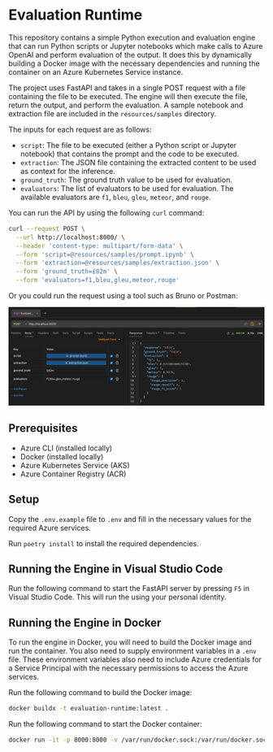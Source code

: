 # Evaluation Runtime

This repository contains a simple Python execution and evaluation engine that can run Python scripts or Jupyter notebooks which make calls to Azure OpenAI and perform evaluation of the output. It does this by dynamically building a Docker image with the necessary dependencies and running the container on an Azure Kubernetes Service instance.

The project uses FastAPI and takes in a single POST request with a file containing the file to be executed. The engine will then execute the file, return the output, and perform the evaluation. A sample notebook and extraction file are included in the `resources/samples` directory.

The inputs for each request are as follows:

- `script`: The file to be executed (either a Python script or Jupyter notebook) that contains the prompt and the code to be executed.
- `extraction`: The JSON file containing the extracted content to be used as context for the inference.
- `ground_truth`: The ground truth value to be used for evaluation.
- `evaluators`: The list of evaluators to be used for evaluation. The available evaluators are `f1`, `bleu`, `gleu`, `meteor`, and `rouge`.

You can run the API by using the following `curl` command:

```bash
curl --request POST \
  --url http://localhost:8000/ \
  --header 'content-type: multipart/form-data' \
  --form 'script=@resources/samples/prompt.ipynb' \
  --form 'extraction=@resources/samples/extraction.json' \
  --form 'ground_truth=£82m' \
  --form 'evaluators=f1,bleu,gleu,meteor,rouge'
```
Or you could run the request using a tool such as Bruno or Postman:

![Example](./resources/images/example.png)

## Prerequisites

- Azure CLI (installed locally)
- Docker (installed locally)
- Azure Kubernetes Service (AKS)
- Azure Container Registry (ACR)

## Setup

Copy the `.env.example` file to `.env` and fill in the necessary values for the required Azure services.

Run `poetry install` to install the required dependencies.

## Running the Engine in Visual Studio Code

Run the following command to start the FastAPI server by pressing `F5` in Visual Studio Code. This will run the using your personal identity.

## Running the Engine in Docker

To run the engine in Docker, you will need to build the Docker image and run the container. You also need to supply environment variables in a `.env` file. These environment variables also need to include Azure credentials for a Service Principal with the necessary permissions to access the Azure services.

Run the following command to build the Docker image:

```bash
docker buildx -t evaluation-runtime:latest .
```

Run the following command to start the Docker container:

```bash
docker run -it -p 8000:8000 -v /var/run/docker.sock:/var/run/docker.sock --env-file .env evaluation-runtime:latest
```
